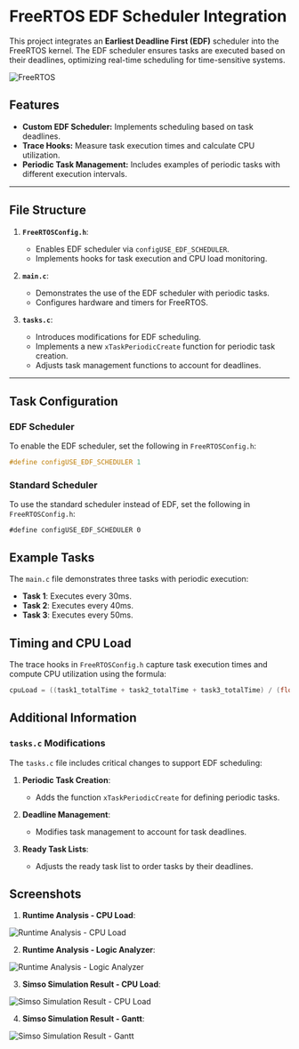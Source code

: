 # FreeRTOS EDF Scheduler Integration

This project integrates an **Earliest Deadline First (EDF)** scheduler into the FreeRTOS kernel. The EDF scheduler ensures tasks are executed based on their deadlines, optimizing real-time scheduling for time-sensitive systems.

![FreeRTOS](https://github.com/user-attachments/assets/aaf0ffcb-6e7e-4c9e-b5bb-f8bd763191cf)

## Features
- **Custom EDF Scheduler:** Implements scheduling based on task deadlines.
- **Trace Hooks:** Measure task execution times and calculate CPU utilization.
- **Periodic Task Management:** Includes examples of periodic tasks with different execution intervals.

---

## File Structure
1. **`FreeRTOSConfig.h`**:
   - Enables EDF scheduler via `configUSE_EDF_SCHEDULER`.
   - Implements hooks for task execution and CPU load monitoring.

2. **`main.c`**:
   - Demonstrates the use of the EDF scheduler with periodic tasks.
   - Configures hardware and timers for FreeRTOS.

3. **`tasks.c`**:
   - Introduces modifications for EDF scheduling.
   - Implements a new `xTaskPeriodicCreate` function for periodic task creation.
   - Adjusts task management functions to account for deadlines.

---

## Task Configuration

### EDF Scheduler
To enable the EDF scheduler, set the following in `FreeRTOSConfig.h`:
```c
#define configUSE_EDF_SCHEDULER 1
```
### Standard Scheduler
To use the standard scheduler instead of EDF, set the following in `FreeRTOSConfig.h`:
```
#define configUSE_EDF_SCHEDULER 0
```

## Example Tasks

The `main.c` file demonstrates three tasks with periodic execution:

- **Task 1**: Executes every 30ms.
- **Task 2**: Executes every 40ms.
- **Task 3**: Executes every 50ms.


## Timing and CPU Load

The trace hooks in `FreeRTOSConfig.h` capture task execution times and compute CPU utilization using the formula:

```c
cpuLoad = ((task1_totalTime + task2_totalTime + task3_totalTime) / (float)systemTime) * 100;
```

## Additional Information

### `tasks.c` Modifications
The `tasks.c` file includes critical changes to support EDF scheduling:

1. **Periodic Task Creation**:
   - Adds the function `xTaskPeriodicCreate` for defining periodic tasks.

2. **Deadline Management**:
   - Modifies task management to account for task deadlines.

3. **Ready Task Lists**:
   - Adjusts the ready task list to order tasks by their deadlines.


## Screenshots

1. **Runtime Analysis - CPU Load**:


![Runtime Analysis - CPU Load](https://github.com/user-attachments/assets/ffc53e2c-366e-41c5-8909-d801c76c88fb)



2. **Runtime Analysis - Logic Analyzer**:


![Runtime Analysis - Logic Analyzer](https://github.com/user-attachments/assets/1325fc76-a128-4154-997a-0b349f5790e8)



3. **Simso Simulation Result - CPU Load**:


![Simso Simulation Result - CPU Load](https://github.com/user-attachments/assets/1d87b946-3955-4dcd-9747-654b5dd14f23)



4. **Simso Simulation Result - Gantt**:


![Simso Simulation Result - Gantt](https://github.com/user-attachments/assets/f7f847de-d4cf-486c-a7ef-8ff8d9b3477a)
